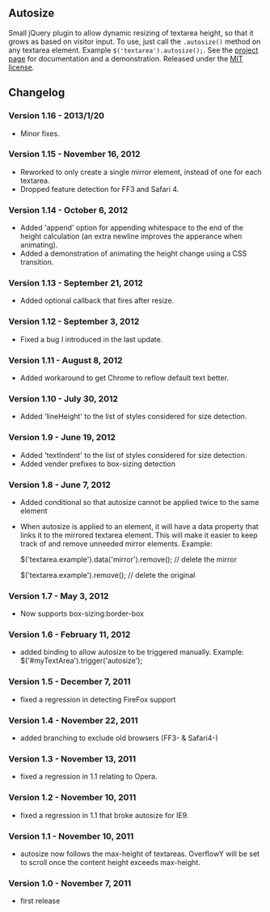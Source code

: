 ## Autosize

Small jQuery plugin to allow dynamic resizing of textarea height, so that it grows as based on visitor input.  To use, just call the `.autosize()` method on any textarea element. Example `$('textarea').autosize();`.  See the [project page](http://jacklmoore.com/autosize/) for documentation and a demonstration.  Released under the [MIT license](http://www.opensource.org/licenses/mit-license.php).

## Changelog

### Version 1.16 - 2013/1/20
* Minor fixes.

### Version 1.15 - November 16, 2012
* Reworked to only create a single mirror element, instead of one for each textarea.
* Dropped feature detection for FF3 and Safari 4.

### Version 1.14 - October 6, 2012
* Added 'append' option for appending whitespace to the end of the height calculation (an extra newline improves the apperance when animating).
* Added a demonstration of animating the height change using a CSS transition.

### Version 1.13 - September 21, 2012
* Added optional callback that fires after resize.

### Version 1.12 - September 3, 2012
* Fixed a bug I introduced in the last update.

### Version 1.11 - August 8, 2012
* Added workaround to get Chrome to reflow default text better.

### Version 1.10 - July 30, 2012
* Added 'lineHeight' to the list of styles considered for size detection.

### Version 1.9 - June 19, 2012
* Added 'textIndent' to the list of styles considered for size detection.
* Added vender prefixes to box-sizing detection

### Version 1.8 - June 7, 2012
* Added conditional so that autosize cannot be applied twice to the same element
* When autosize is applied to an element, it will have a data property that links it to the mirrored textarea element.  This will make it easier to keep track of and remove unneeded mirror elements.  Example:

    $('textarea.example').data('mirror').remove(); // delete the mirror

    $('textarea.example').remove(); // delete the original

### Version 1.7 - May 3, 2012
* Now supports box-sizing:border-box

### Version 1.6 - February 11, 2012
* added binding to allow autosize to be triggered manually.  Example:
  $('#myTextArea').trigger('autosize');

### Version 1.5 - December 7, 2011
* fixed a regression in detecting FireFox support

### Version 1.4 - November 22, 2011
* added branching to exclude old browsers (FF3- & Safari4-)

### Version 1.3 - November 13, 2011
* fixed a regression in 1.1 relating to Opera.

### Version 1.2 - November 10, 2011
* fixed a regression in 1.1 that broke autosize for IE9.

### Version 1.1 - November 10, 2011
* autosize now follows the max-height of textareas.  OverflowY will be set to scroll once the content height exceeds max-height.

### Version 1.0 - November 7, 2011
* first release
